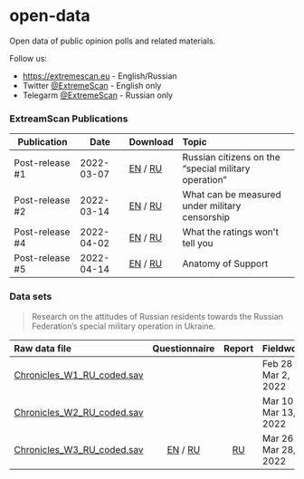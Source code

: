 # open-data
Open data of public opinion polls and related materials.

Follow us:
* https://extremescan.eu - English/Russian
* Twitter [@ExtremeScan](https://twitter.com/ExtremeScan) - English only
* Telegarm [@ExtremeScan](https://t.me/ExtremeScan) - Russian only


### ExtreamScan Publications

| Publication | Date | Download | Topic |
|---|---|---|:---|
| Post-release #1 | 2022-03-07 | [EN](publications/ExtremeScan_Post-release_1_EN.pdf) / [RU](publications/ExtremeScan_Post-release_1_RU.pdf) | Russian citizens on the “special military operation” |
| Post-release #2 | 2022-03-14 | [EN](publications/ExtremeScan_Post-release_2_EN.pdf) / [RU](publications/ExtremeScan_Post-release_2_RU.pdf) | What can be measured under military censorship |
| Post-release #4 | 2022-04-02 | [EN](publications/ExtremeScan_Post-release_4_EN.pdf) / [RU](publications/ExtremeScan_Post-release_4_RU.pdf) | What the ratings won't tell you |
| Post-release #5 | 2022-04-14 | [EN](publications/ExtremeScan_Post-release_5_EN.pdf) / [RU](publications/ExtremeScan_Post-release_5_RU.pdf) | Anatomy of Support |

###  Data sets

> Research on the attitudes of Russian residents towards the Russian Federation’s special military operation in Ukraine.

| Raw data file | Questionnaire | Report | Fieldwork | Source |
|:---|:---:|:---:|---|---|
| [Chronicles_W1_RU_coded.sav](data/chronicles/Chronicles_W1_RU_coded.sav) | | | Feb 28 - Mar 2, 2022 | [link](https://github.com/dorussianswantwar/research1) |
| [Chronicles_W2_RU_coded.sav](data/chronicles/Chronicles_W2_RU_coded.sav) | | | Mar 10 - Mar 13, 2022 | [link](https://github.com/dorussianswantwar/research1) |
| [Chronicles_W3_RU_coded.sav](data/chronicles/Chronicles_W3_RU_coded.sav) | [EN](data/chronicles/chronicles_w3_questionnaire_EN.pdf) / [RU](data/chronicles/chronicles_w3_questionnaire_RU.pdf) | [RU](data/chronicles/chronicles_w3_report_RU.pdf) | Mar 26 - Mar 28, 2022 | [link](https://github.com/dorussianswantwar/research1) |

